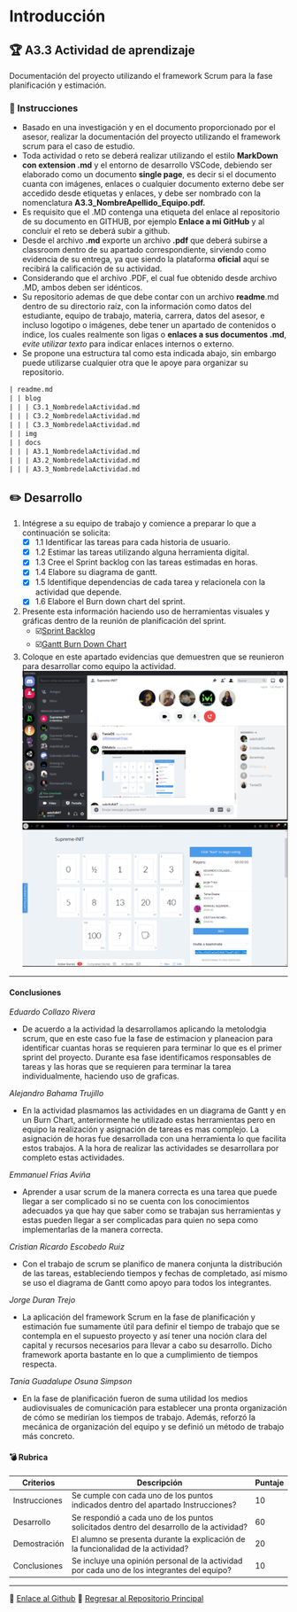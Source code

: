 # Introducción

## :trophy: A3.3 Actividad de aprendizaje

Documentación del proyecto utilizando el framework Scrum para la fase planificación y estimación.

### :blue_book: Instrucciones

- Basado en una investigación y en el documento proporcionado por el asesor, realizar la documentación del proyecto utilizando el framework scrum para el caso de estudio.
- Toda actividad o reto se deberá realizar utilizando el estilo **MarkDown con extension .md** y el entorno de desarrollo VSCode, debiendo ser elaborado como un documento **single page**, es decir si el documento cuanta con imágenes, enlaces o cualquier documento externo debe ser accedido desde etiquetas y enlaces, y debe ser nombrado con la nomenclatura **A3.3_NombreApellido_Equipo.pdf.**
- Es requisito que el .MD contenga una etiqueta del enlace al repositorio de su documento en GITHUB, por ejemplo **Enlace a mi GitHub** y al concluir el reto se deberá subir a github.
- Desde el archivo **.md** exporte un archivo **.pdf** que deberá subirse a classroom dentro de su apartado correspondiente, sirviendo como evidencia de su entrega, ya que siendo la plataforma **oficial** aquí se recibirá la calificación de su actividad.
- Considerando que el archivo .PDF, el cual fue obtenido desde archivo .MD, ambos deben ser idénticos.
- Su repositorio ademas de que debe contar con un archivo **readme**.md dentro de su directorio raíz, con la información como datos del estudiante, equipo de trabajo, materia, carrera, datos del asesor, e incluso logotipo o imágenes, debe tener un apartado de contenidos o indice, los cuales realmente son ligas o **enlaces a sus documentos .md**, _evite utilizar texto_ para indicar enlaces internos o externo.
- Se propone una estructura tal como esta indicada abajo, sin embargo puede utilizarse cualquier otra que le apoye para organizar su repositorio.

``` 
| readme.md
| | blog
| | | C3.1_NombredelaActividad.md
| | | C3.2_NombredelaActividad.md
| | | C3.3_NombredelaActividad.md
| | img
| | docs
| | | A3.1_NombredelaActividad.md
| | | A3.2_NombredelaActividad.md
| | | A3.3_NombredelaActividad.md
```


## :pencil2: Desarrollo

1. Intégrese a su equipo de trabajo y comience a preparar lo que a continuación se solicita:
   - [x] 1.1 Identificar las tareas para cada historia de usuario.
   - [x] 1.2 Estimar las tareas utilizando alguna herramienta digital.
   - [x] 1.3 Cree el Sprint backlog con las tareas estimadas en horas.
   - [x] 1.4 Elabore su diagrama de gantt.
   - [x] 1.5 Identifique dependencias de cada tarea y relacionela con la actividad que depende.
   - [x] 1.6 Elabore el Burn down chart del sprint.

2. Presente esta información haciendo uso de herramientas visuales y gráficas dentro de la reunión de planificación del sprint.
   - :ballot_box_with_check:[Sprint Backlog](https://trello.com/b/zEhZk0wa/sprint-backlog)
   - :ballot_box_with_check:[Gantt Burn Down Chart](https://docs.google.com/spreadsheets/d/1_P4xHhEgdN9ypqFAzHFiG5lJ1rg0NUK98SCMfFCq9EE/edit?usp=sharing)
3. Coloque en este apartado evidencias que demuestren que se reunieron para desarrollar como equipo la actividad.
   ![discord](/img/discord.PNG)
   ![poker](/img/poker.PNG)
___

#### Conclusiones
*Eduardo Collazo Rivera* 
- De acuerdo a la actividad la desarrollamos aplicando la metolodgia scrum, que en este caso fue la fase de estimacion y planeacion para identificar cuantas horas se requieren para terminar lo que es el primer sprint del proyecto. Durante esa fase identificamos responsables de tareas y las horas que se requieren para terminar la tarea individualmente, haciendo uso de graficas.

*Alejandro Bahama Trujillo*
- En la actividad plasmamos las actividades en un diagrama de Gantt y en un Burn Chart, anteriormente he utilizado estas herramientas pero en equipo la realización y asignación de tareas es mas complejo. La asignación de horas fue desarrollada con una herramienta lo que facilita estos trabajos. A la hora de realizar las actividades se desarrollara por completo estas actividades.

*Emmanuel Frias Aviña*
- Aprender a usar scrum de la manera correcta es una tarea que puede llegar a ser complicado si no se cuenta con los conocimientos adecuados ya que hay que saber como se trabajan sus herramientas y estas pueden llegar a ser complicadas para quien no sepa como implementarlas de la manera correcta.

*Cristian Ricardo Escobedo Ruiz*
- Con el trabajo de scrum se planifico de manera conjunta la distribución de las tareas, estableciendo tiempos y fechas de completado, así mismo se uso el diagrama de Gantt como apoyo para todos los integrantes.
  
*Jorge Duran Trejo*
- La aplicación del framework Scrum en la fase de planificación y estimación fue sumamente útil para definir el tiempo de trabajo que se contempla en el supuesto proyecto y así tener una noción clara del capital y recursos necesarios para llevar a cabo su desarrollo. Dicho framework aporta bastante en lo que a cumplimiento de tiempos respecta.

*Tania Guadalupe Osuna Simpson*
- En la fase de planificación fueron de suma utilidad los medios audiovisuales de comunicación para establecer una pronta organización de cómo se medirían los tiempos de trabajo. Además, reforzó la mecánica de organización del equipo y se definió un método de trabajo más concreto.


#### :bomb: Rubrica

| Criterios     | Descripción                                                                                  | Puntaje |
| ------------- | -------------------------------------------------------------------------------------------- | ------- |
| Instrucciones | Se cumple con cada uno de los puntos indicados dentro del apartado Instrucciones?            | 10      |  | 5 |
| Desarrollo    | Se respondió a cada uno de los puntos solicitados dentro del desarrollo de la actividad?     | 60      |
| Demostración  | El alumno se presenta durante la explicación de la funcionalidad de la actividad?            | 20      |
| Conclusiones  | Se incluye una opinión personal de la actividad  por cada uno de los integrantes del equipo? | 10      |
___
:round_pushpin: [Enlace al Github](https://github.com/EduardoCollazoR/AnalisisAvanzDeSoft.git)
:page_facing_up: [Regresar al Repositorio Principal](/readme.md) 